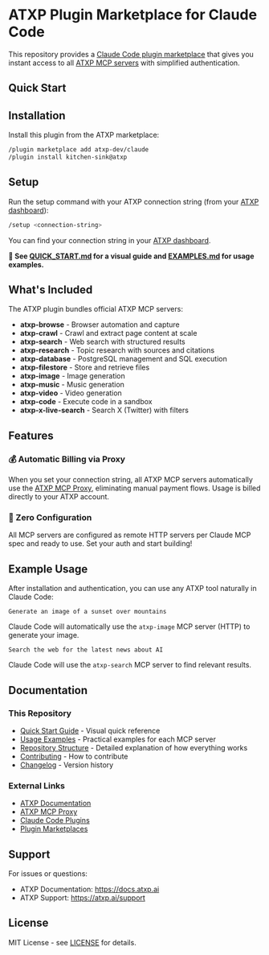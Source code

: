 # ATXP Plugin Marketplace for Claude Code

This repository provides a [Claude Code plugin marketplace](https://docs.claude.com/en/docs/claude-code/plugins) that gives you instant access to all [ATXP MCP servers](https://docs.atxp.ai/atxp) with simplified authentication.

## Quick Start

## Installation

Install this plugin from the ATXP marketplace:

```bash
/plugin marketplace add atxp-dev/claude
/plugin install kitchen-sink@atxp
```

## Setup

Run the setup command with your ATXP connection string (from your [ATXP dashboard](https://atxp.ai)):

```bash
/setup <connection-string>
```

You can find your connection string in your [ATXP dashboard](https://atxp.ai).

**📖 See [QUICK_START.md](QUICK_START.md) for a visual guide and [EXAMPLES.md](EXAMPLES.md) for usage examples.**

## What's Included

The ATXP plugin bundles official ATXP MCP servers:

- **atxp-browse** - Browser automation and capture
- **atxp-crawl** - Crawl and extract page content at scale
- **atxp-search** - Web search with structured results
- **atxp-research** - Topic research with sources and citations
- **atxp-database** - PostgreSQL management and SQL execution
- **atxp-filestore** - Store and retrieve files
- **atxp-image** - Image generation
- **atxp-music** - Music generation
- **atxp-video** - Video generation
- **atxp-code** - Execute code in a sandbox
- **atxp-x-live-search** - Search X (Twitter) with filters

## Features

### 💰 Automatic Billing via Proxy

When you set your connection string, all ATXP MCP servers automatically use the [ATXP MCP Proxy](https://docs.atxp.ai/proxy), eliminating manual payment flows. Usage is billed directly to your ATXP account.

### 🚀 Zero Configuration

All MCP servers are configured as remote HTTP servers per Claude MCP spec and ready to use. Set your auth and start building!

## Example Usage

After installation and authentication, you can use any ATXP tool naturally in Claude Code:

```
Generate an image of a sunset over mountains
```

Claude Code will automatically use the `atxp-image` MCP server (HTTP) to generate your image.

```
Search the web for the latest news about AI
```

Claude Code will use the `atxp-search` MCP server to find relevant results.

## Documentation

### This Repository
- [Quick Start Guide](QUICK_START.md) - Visual quick reference
- [Usage Examples](EXAMPLES.md) - Practical examples for each MCP server
- [Repository Structure](STRUCTURE.md) - Detailed explanation of how everything works
- [Contributing](CONTRIBUTING.md) - How to contribute
- [Changelog](CHANGELOG.md) - Version history

### External Links
- [ATXP Documentation](https://docs.atxp.ai/atxp)
- [ATXP MCP Proxy](https://docs.atxp.ai/proxy)
- [Claude Code Plugins](https://docs.claude.com/en/docs/claude-code/plugins)
- [Plugin Marketplaces](https://docs.claude.com/en/docs/claude-code/plugin-marketplaces)

## Support

For issues or questions:
- ATXP Documentation: https://docs.atxp.ai
- ATXP Support: https://atxp.ai/support

## License

MIT License - see [LICENSE](LICENSE) for details.

